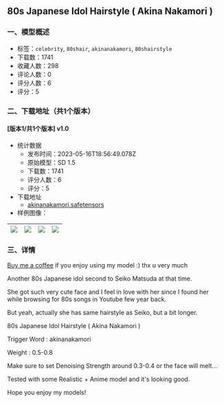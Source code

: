 ## 80s Japanese Idol Hairstyle ( Akina Nakamori )
### 一、模型概述

- 标签：`celebrity`, `80shair`, `akinanakamori`, `80shairstyle`
- 下载数：1741
- 收藏人数：298
- 评论人数：0
- 评分人数：6
- 评分：5

### 二、下载地址（共1个版本）

#### [版本1/共1个版本] v1.0

- 统计数据
  - 发布时间：2023-05-16T18:56:49.078Z
  - 原始模型：SD 1.5
  - 下载数：1741
  - 评分人数：6
  - 评分：5
- 下载地址
  - [akinanakamori.safetensors](https://civitai.com/api/download/models/72606)
- 样例图像：

| <img src="https://image.civitai.com/xG1nkqKTMzGDvpLrqFT7WA/a148907c-9dc6-45e0-b11d-15ba4fe29e32/width=450/810372.jpeg" /> | <img src="https://image.civitai.com/xG1nkqKTMzGDvpLrqFT7WA/62f9acbf-89f2-4d3d-97e0-1456ad184c9f/width=450/817476.jpeg" /> | <img src="https://image.civitai.com/xG1nkqKTMzGDvpLrqFT7WA/7a39dbe7-3385-49b1-94e3-83dad3f9df38/width=450/810374.jpeg" /> | <img src="https://image.civitai.com/xG1nkqKTMzGDvpLrqFT7WA/d14b41dc-4cb4-49fd-a200-c5d1dc890d0a/width=450/810371.jpeg" /> |
| ---- | ---- | ---- | ---- |


### 三、详情
<p><a target="_blank" rel="ugc" href="https://www.buymeacoffee.com/aifine">Buy me a coffee</a> if you enjoy using my model :) thx u very much</p><p></p><p>Another 80s Japanese idol second to Seiko Matsuda at that time.</p><p>She got such very cute face and I feel in love with her since I found her while browsing for 80s songs in Youtube few year back.</p><p></p><p>But yeah, actually she has same hairstyle as Seiko, but a bit longer. </p><p></p><p>80s Japanese Idol Hairstyle ( Akina Nakamori )</p><p>Trigger Word : akinanakamori</p><p>Weight : 0.5-0.8</p><p>Make sure to set Denoising Strength around 0.3-0.4 or the face will melt...</p><p></p><p>Tested with some Realistic + Anime model and it's looking good.</p><p>Hope you enjoy my models!</p>